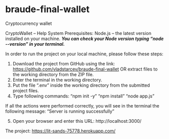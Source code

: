 # braude-final-wallet
Cryptocurrency wallet

CryptoWallet – Help System
Prerequisites: Node.js – the latest version installed on your machine.
***You can check your Node version typing “node --version” in your terminal.***

In order to run the project on your local machine, please follow these steps:

1.	Download the project from GitHub using the link: https://github.com/vladstarcev/braude-final-wallet OR extract files to the working directory from the ZIP file.
2.	Enter the terminal in the working directory.
3.	Put the file “.env” inside the working directory from the submitted project files.
4.	Type following commands:
“npm init -y”
“npm install”
“node app.js”

If all the actions were performed correctly, you will see in the terminal the following message: “Server is running successfully”

5.	Open your browser and enter this URL: http://localhost:3000/

The project: https://lit-sands-75778.herokuapp.com/
